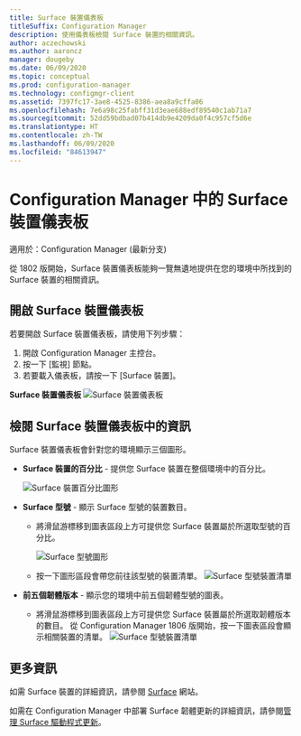 ```yaml
---
title: Surface 裝置儀表板
titleSuffix: Configuration Manager
description: 使用儀表板檢閱 Surface 裝置的相關資訊。
author: aczechowski
ms.author: aaroncz
manager: dougeby
ms.date: 06/09/2020
ms.topic: conceptual
ms.prod: configuration-manager
ms.technology: configmgr-client
ms.assetid: 7397fc17-3ae8-4525-8386-aea8a9cffa06
ms.openlocfilehash: 7e6a98c25fabff31d3eae688edf89540c1ab71a7
ms.sourcegitcommit: 52dd59bdbad07b414db9e4209da0f4c957cf5d6e
ms.translationtype: HT
ms.contentlocale: zh-TW
ms.lasthandoff: 06/09/2020
ms.locfileid: "84613947"
---
```

# <a name="surface-device-dashboard-in-configuration-manager"></a>Configuration Manager 中的 Surface 裝置儀表板

適用於：Configuration Manager (最新分支)

從 1802 版開始，Surface 裝置儀表板能夠一覽無遺地提供在您的環境中所找到的 Surface 裝置的相關資訊。 <!--1355788-->

## <a name="open-the-surface-device-dashboard"></a>開啟 Surface 裝置儀表板

若要開啟 Surface 裝置儀表板，請使用下列步驟： 

1. 開啟 Configuration Manager 主控台。 
2. 按一下 [監視] 節點。 
3. 若要載入儀表板，請按一下 [Surface 裝置]。

**Surface 裝置儀表板**
![Surface 裝置儀表板](media/Surface-device-dashboard.PNG)



## <a name="reviewing-information-in-the-surface-device-dashboard"></a>檢閱 Surface 裝置儀表板中的資訊

Surface 裝置儀表板會針對您的環境顯示三個圖形。 

- **Surface 裝置的百分比** - 提供您 Surface 裝置在整個環境中的百分比。

    ![Surface 裝置百分比圖形](media/Percent-Surface-Devices.PNG)
- **Surface 型號** - 顯示 Surface 型號的裝置數目。 
  - 將滑鼠游標移到圖表區段上方可提供您 Surface 裝置屬於所選取型號的百分比。 

       ![Surface 型號圖形](media/Surface-Models-Hover.PNG)
  - 按一下圖形區段會帶您前往該型號的裝置清單。 
      ![Surface 型號裝置清單](media/Surface-Model-Device-List.PNG)

- **前五個韌體版本** - 顯示您的環境中前五個韌體型號的圖表。 
  - 將滑鼠游標移到圖表區段上方可提供您 Surface 裝置屬於所選取韌體版本的數目。 從 Configuration Manager 1806 版開始，按一下圖表區段會顯示相關裝置的清單。 <!--1358654-->
     ![Surface 型號裝置清單](media/Surface-Firmware-Hover.PNG)


## <a name="more-information"></a>更多資訊

如需 Surface 裝置的詳細資訊，請參閱 [Surface](https://www.microsoft.com/surface) 網站。

如需在 Configuration Manager 中部署 Surface 韌體更新的詳細資訊，請參閱[管理 Surface 驅動程式更新](../../../sum/deploy-use/surface-drivers.md)。





